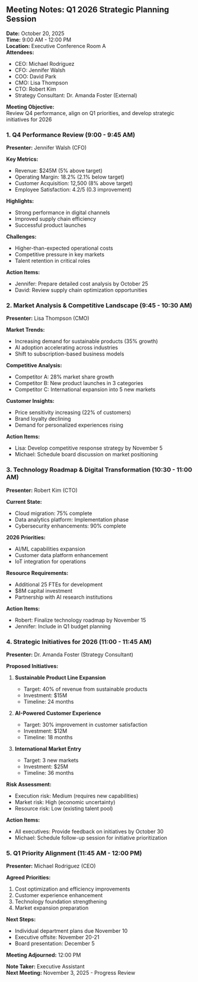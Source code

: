 ## Meeting Notes: Q1 2026 Strategic Planning Session

**Date:** October 20, 2025  
**Time:** 9:00 AM - 12:00 PM  
**Location:** Executive Conference Room A  
**Attendees:**  
- CEO: Michael Rodriguez  
- CFO: Jennifer Walsh  
- COO: David Park  
- CMO: Lisa Thompson  
- CTO: Robert Kim  
- Strategy Consultant: Dr. Amanda Foster (External)  

**Meeting Objective:**  
Review Q4 performance, align on Q1 priorities, and develop strategic initiatives for 2026  

### 1. Q4 Performance Review (9:00 - 9:45 AM)  
**Presenter:** Jennifer Walsh (CFO)  

**Key Metrics:**  
- Revenue: $245M (5% above target)  
- Operating Margin: 18.2% (2.1% below target)  
- Customer Acquisition: 12,500 (8% above target)  
- Employee Satisfaction: 4.2/5 (0.3 improvement)  

**Highlights:**  
- Strong performance in digital channels  
- Improved supply chain efficiency  
- Successful product launches  

**Challenges:**  
- Higher-than-expected operational costs  
- Competitive pressure in key markets  
- Talent retention in critical roles  

**Action Items:**  
- Jennifer: Prepare detailed cost analysis by October 25  
- David: Review supply chain optimization opportunities  

### 2. Market Analysis & Competitive Landscape (9:45 - 10:30 AM)  
**Presenter:** Lisa Thompson (CMO)  

**Market Trends:**  
- Increasing demand for sustainable products (35% growth)  
- AI adoption accelerating across industries  
- Shift to subscription-based business models  

**Competitive Analysis:**  
- Competitor A: 28% market share growth  
- Competitor B: New product launches in 3 categories  
- Competitor C: International expansion into 5 new markets  

**Customer Insights:**  
- Price sensitivity increasing (22% of customers)  
- Brand loyalty declining  
- Demand for personalized experiences rising  

**Action Items:**  
- Lisa: Develop competitive response strategy by November 5  
- Michael: Schedule board discussion on market positioning  

### 3. Technology Roadmap & Digital Transformation (10:30 - 11:00 AM)  
**Presenter:** Robert Kim (CTO)  

**Current State:**  
- Cloud migration: 75% complete  
- Data analytics platform: Implementation phase  
- Cybersecurity enhancements: 90% complete  

**2026 Priorities:**  
- AI/ML capabilities expansion  
- Customer data platform enhancement  
- IoT integration for operations  

**Resource Requirements:**  
- Additional 25 FTEs for development  
- $8M capital investment  
- Partnership with AI research institutions  

**Action Items:**  
- Robert: Finalize technology roadmap by November 15  
- Jennifer: Include in Q1 budget planning  

### 4. Strategic Initiatives for 2026 (11:00 - 11:45 AM)  
**Presenter:** Dr. Amanda Foster (Strategy Consultant)  

**Proposed Initiatives:**  
1. **Sustainable Product Line Expansion**  
   - Target: 40% of revenue from sustainable products  
   - Investment: $15M  
   - Timeline: 24 months  

2. **AI-Powered Customer Experience**  
   - Target: 30% improvement in customer satisfaction  
   - Investment: $12M  
   - Timeline: 18 months  

3. **International Market Entry**  
   - Target: 3 new markets  
   - Investment: $25M  
   - Timeline: 36 months  

**Risk Assessment:**  
- Execution risk: Medium (requires new capabilities)  
- Market risk: High (economic uncertainty)  
- Resource risk: Low (existing talent pool)  

**Action Items:**  
- All executives: Provide feedback on initiatives by October 30  
- Michael: Schedule follow-up session for initiative prioritization  

### 5. Q1 Priority Alignment (11:45 AM - 12:00 PM)  
**Presenter:** Michael Rodriguez (CEO)  

**Agreed Priorities:**  
1. Cost optimization and efficiency improvements  
2. Customer experience enhancement  
3. Technology foundation strengthening  
4. Market expansion preparation  

**Next Steps:**  
- Individual department plans due November 10  
- Executive offsite: November 20-21  
- Board presentation: December 5  

**Meeting Adjourned:** 12:00 PM  

**Note Taker:** Executive Assistant  
**Next Meeting:** November 3, 2025 - Progress Review